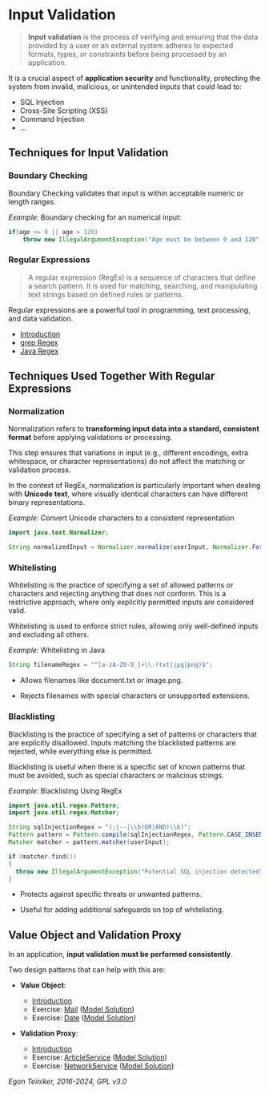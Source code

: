 # Input Validation

> **Input validation** is the process of verifying and ensuring that the data 
> provided by a user or an external system adheres to expected formats, types, 
> or constraints before being processed by an application. 

It is a crucial aspect of **application security** and functionality, protecting 
the system from invalid, malicious, or unintended inputs that could lead to:
* SQL Injection
* Cross-Site Scripting (XSS)
* Command Injection
* ...

## Techniques for Input Validation

### Boundary Checking

Boundary Checking validates that input is within acceptable numeric 
or length ranges.

_Example:_ Boundary checking for an numerical input:

```Java
if(age <= 0 || age > 120)
    throw new IllegalArgumentException("Age must be between 0 and 120")
```

### Regular Expressions

> A regular expression (RegEx) is a sequence of characters that define a 
> search pattern. 
> It is used for matching, searching, and manipulating text strings based 
> on defined rules or patterns. 

Regular expressions are a powerful tool in programming, text processing, and data validation.

* [Introduction](README.md)
* [grep Regex](RegEx/grep-regex/)
* [Java Regex](RegEx/Java-RegEx/)


## Techniques Used Together With Regular Expressions

### Normalization 

Normalization refers to **transforming input data into a standard, 
consistent format** before applying validations or processing. 

This step ensures that variations in input (e.g., different encodings, 
extra whitespace, or character representations) do not affect the 
matching or validation process.

In the context of RegEx, normalization is particularly important 
when dealing with **Unicode text**, where visually identical 
characters can have different binary representations.

_Example:_ Convert Unicode characters to a consistent representation
```Java
import java.text.Normalizer;

String normalizedInput = Normalizer.normalize(userInput, Normalizer.Form.NFKC);
```

### Whitelisting

Whitelisting is the practice of specifying a set of allowed patterns or 
characters and rejecting anything that does not conform. This is a 
restrictive approach, where only explicitly permitted inputs are 
considered valid.

Whitelisting is used to enforce strict rules, allowing only well-defined 
inputs and excluding all others.

_Example:_ Whitelisting in Java
```Java
String filenameRegex = "^[a-zA-Z0-9_]+\\.(txt|jpg|png)$";
```

* Allows filenames like document.txt or image.png.

* Rejects filenames with special characters or unsupported extensions.


### Blacklisting

Blacklisting is the practice of specifying a set of patterns or 
characters that are explicitly disallowed. Inputs matching the 
blacklisted patterns are rejected, while everything else is permitted.

Blacklisting is useful when there is a specific set of known patterns 
that must be avoided, such as special characters or malicious strings.

_Example:_ Blacklisting Using RegEx
```Java
import java.util.regex.Pattern;
import java.util.regex.Matcher;

String sqlInjectionRegex = "(;|--|\\b(OR|AND)\\b)";
Pattern pattern = Pattern.compile(sqlInjectionRegex, Pattern.CASE_INSENSITIVE);
Matcher matcher = pattern.matcher(userInput);

if (matcher.find()) 
{
  throw new IllegalArgumentException("Potential SQL injection detected");
}
```

* Protects against specific threats or unwanted patterns.

* Useful for adding additional safeguards on top of whitelisting.


## Value Object and Validation Proxy

In an application, **input validation must be performed consistently**.

Two design patterns that can help with this are:

* **Value Object**:
  * [Introduction](ValueObject/README.md)
  * Exercise: [Mail](ValueObject/EMail-Exercise/) ([Model Solution](ValueObject/EMail/))
  * Exercise: [Date](ValueObject/Date-Exercise/) ([Model Solution](ValueObject/Date/))
  
* **Validation Proxy**:
  * [Introduction](ValidationProxy/README.md)
  * Exercise: [ArticleService](ValidationProxy/ArticleService-Exercise/) ([Model Solution](ValidationProxy/ArticleService/))
  * Exercise: [NetworkService](ValidationProxy/NetworkService-Exercise/) ([Model Solution](ValidationProxy/NetworkService/))


*Egon Teiniker, 2016-2024, GPL v3.0*
